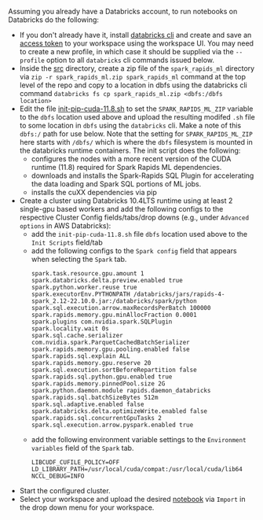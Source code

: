 Assuming you already have a Databricks account, to run notebooks on Databricks do the following:
- If you don't already have it, install [databricks cli](https://learn.microsoft.com/en-us/azure/databricks/dev-tools/cli/) and create and save an [access token](https://docs.databricks.com/dev-tools/api/latest/authentication.html) to your workspace using the workspace UI.  You may need to create a new profile, in which case it should be supplied via the `--profile` option to all `databricks` cli commands issued below.
- Inside the [src](../../src/) directory, create a zip file of the `spark_rapids_ml` directory via `zip -r spark_rapids_ml.zip spark_rapids_ml` command at the top level of the repo and copy to a location in dbfs using the databricks cli command `databricks fs cp spark_rapids_ml.zip <dbfs:/dbfs location>` 
- Edit the file [init-pip-cuda-11.8.sh](init-pip-cuda-11.8.sh) to set the `SPARK_RAPIDS_ML_ZIP` variable to the `dbfs` location used above and upload the resulting modifed `.sh` file to some location in `dbfs` using the `databricks` cli.  Make a note of this `dbfs:/` path for use below.  Note that the setting for `SPARK_RAPIDS_ML_ZIP` here starts with `/dbfs/` which is where the `dbfs` filesystem is mounted in the databricks runtime containers.  The init script does the following:
  - configures the nodes with a more recent version of the CUDA runtime (11.8) required for Spark Rapids ML dependencies.
  - downloads and installs the Spark-Rapids SQL Plugin for accelerating the data loading and Spark SQL portions of ML jobs.
  - installs the cuXX dependencies via pip
- Create a cluster using Databricks 10.4LTS runtime using at least 2 single-gpu based workers and add the following configs to the respective Cluster Config fields/tabs/drop downs (e.g., under `Advanced options` in AWS Databricks):
  - add the `init-pip-cuda-11.8.sh` file `dbfs` location used above to the `Init Scripts` field/tab
  - add the following configs to the `Spark config` field that appears when selecting the `Spark` tab.
    ```
    spark.task.resource.gpu.amount 1
    spark.databricks.delta.preview.enabled true
    spark.python.worker.reuse true
    spark.executorEnv.PYTHONPATH /databricks/jars/rapids-4-spark_2.12-22.10.0.jar:/databricks/spark/python
    spark.sql.execution.arrow.maxRecordsPerBatch 100000
    spark.rapids.memory.gpu.minAllocFraction 0.0001
    spark.plugins com.nvidia.spark.SQLPlugin
    spark.locality.wait 0s
    spark.sql.cache.serializer com.nvidia.spark.ParquetCachedBatchSerializer
    spark.rapids.memory.gpu.pooling.enabled false
    spark.rapids.sql.explain ALL
    spark.rapids.memory.gpu.reserve 20
    spark.sql.execution.sortBeforeRepartition false
    spark.rapids.sql.python.gpu.enabled true
    spark.rapids.memory.pinnedPool.size 2G
    spark.python.daemon.module rapids.daemon_databricks
    spark.rapids.sql.batchSizeBytes 512m
    spark.sql.adaptive.enabled false
    spark.databricks.delta.optimizeWrite.enabled false
    spark.rapids.sql.concurrentGpuTasks 2
    spark.sql.execution.arrow.pyspark.enabled true
    ```
  - add the following environment variable settings to the `Environment variables` field of the `Spark` tab.
    ```
    LIBCUDF_CUFILE_POLICY=OFF
    LD_LIBRARY_PATH=/usr/local/cuda/compat:/usr/local/cuda/lib64
    NCCL_DEBUG=INFO
    ```
- Start the configured cluster.
- Select your workspace and upload the desired [notebook](../) via `Import` in the drop down menu for your workspace.
